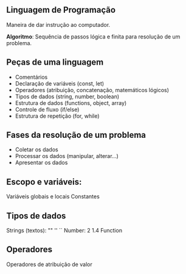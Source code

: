 ## Linguagem de Programação

Maneira de dar instrução ao computador.

**Algoritmo**: Sequência de passos lógica e finita para resolução de um problema.

## Peças de uma linguagem

- Comentários 
- Declaração de variáveis (const, let)
- Operadores (atribuição, concatenação, matemáticos lógicos)
- Tipos de dados (string, number, boolean)
- Estrutura de dados (functions, object, array)
- Controle de fluxo (if/else)
- Estrutura de repetição (for, while)

## Fases da resolução de um problema

- Coletar os dados
- Processar os dados (manipular, alterar...)
- Apresentar os dados

## Escopo e variáveis:

Variáveis globais e locais
Constantes

## Tipos de dados

Strings (textos): "" '' ``
Number: 2 1.4 
Function

## Operadores

Operadores de atribuição de valor
